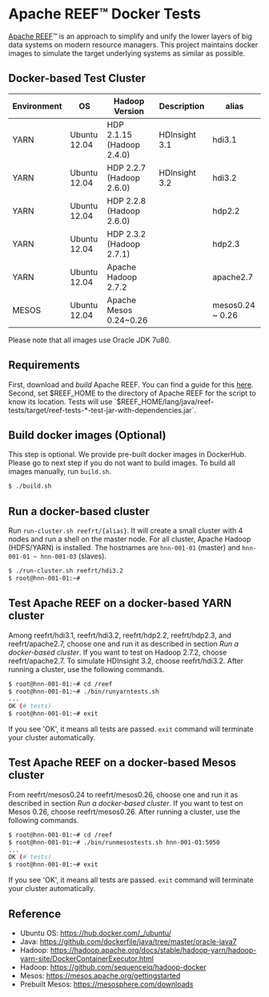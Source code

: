 Apache REEF&trade; Docker Tests
====================================

[Apache REEF](http://reef.apache.org/)&trade; is
an approach to simplify and unify the lower layers of big data systems
on modern resource managers. This project maintains docker images
to simulate the target underlying systems as similar as possible.

Docker-based Test Cluster
-------------------------

| Environment | OS           | Hadoop Version            | Description   | alias     |
|-------------|--------------|---------------------------|---------------|-----------|
| YARN        | Ubuntu 12.04 | HDP 2.1.15 (Hadoop 2.4.0) | HDInsight 3.1 | hdi3.1    |
| YARN        | Ubuntu 12.04 | HDP 2.2.7  (Hadoop 2.6.0) | HDInsight 3.2 | hdi3.2    |
| YARN        | Ubuntu 12.04 | HDP 2.2.8  (Hadoop 2.6.0) |               | hdp2.2    |
| YARN        | Ubuntu 12.04 | HDP 2.3.2  (Hadoop 2.7.1) |               | hdp2.3    |
| YARN        | Ubuntu 12.04 | Apache Hadoop 2.7.2       |               | apache2.7 |
| MESOS       | Ubuntu 12.04 | Apache Mesos 0.24~0.26    |               | mesos0.24 ~ 0.26 |

Please note that all images use Oracle JDK 7u80.

Requirements
------------

First, download and *build* Apache REEF. You can find a guide for this
[here](https://cwiki.apache.org/confluence/display/REEF/Compiling+REEF).
Second, set $REEF_HOME to the directory of Apache REEF for the script to know its location.
Tests will use `$REEF_HOME/lang/java/reef-tests/target/reef-tests-*-test-jar-with-dependencies.jar`.

Build docker images (Optional)
------------------------------

This step is optional. We provide pre-built docker images in DockerHub.
Please go to next step if you do not want to build images.
To build all images manually, run `build.sh`.

```sh
$ ./build.sh
```

Run a docker-based cluster
--------------------------

Run `run-cluster.sh reefrt/{alias}`. It will create a small cluster
with 4 nodes and run a shell on the master node.
For all cluster, Apache Hadoop (HDFS/YARN) is installed. The hostnames
are `hnn-001-01` (master) and `hnn-001-01 ~ hnn-001-03` (slaves).

```sh
$ ./run-cluster.sh reefrt/hdi3.2
$ root@hnn-001-01:~#
```

Test Apache REEF on a docker-based YARN cluster
-----------------------------------------------

Among reefrt/hdi3.1, reefrt/hdi3.2, reefrt/hdp2.2, reefrt/hdp2.3, and reefrt/apache2.7,
choose one and run it as described in section _Run a docker-based cluster_.
If you want to test on Hadoop 2.7.2, choose reefrt/apache2.7.
To simulate HDInsight 3.2, choose reefrt/hdi3.2.
After running a cluster, use the following commands.

```sh
$ root@hnn-001-01:~# cd /reef
$ root@hnn-001-01:~# ./bin/runyarntests.sh
...
OK (# tests)
$ root@hnn-001-01:~# exit
```

If you see 'OK', it means all tests are passed.
`exit` command will terminate your cluster automatically.

Test Apache REEF on a docker-based Mesos cluster
-----------------------------------------------

From reefrt/mesos0.24 to reefrt/mesos0.26,
choose one and run it as described in section _Run a docker-based cluster_.
If you want to test on Mesos 0.26, choose reefrt/mesos0.26.
After running a cluster, use the following commands.

```sh
$ root@hnn-001-01:~# cd /reef
$ root@hnn-001-01:~# ./bin/runmesostests.sh hnn-001-01:5050
...
OK (# tests)
$ root@hnn-001-01:~# exit
```

If you see 'OK', it means all tests are passed.
`exit` command will terminate your cluster automatically.

Reference
---------
* Ubuntu OS: https://hub.docker.com/_/ubuntu/
* Java: https://github.com/dockerfile/java/tree/master/oracle-java7
* Hadoop: https://hadoop.apache.org/docs/stable/hadoop-yarn/hadoop-yarn-site/DockerContainerExecutor.html
* Hadoop: https://github.com/sequenceiq/hadoop-docker
* Mesos: https://mesos.apache.org/gettingstarted
* Prebuilt Mesos: https://mesosphere.com/downloads

